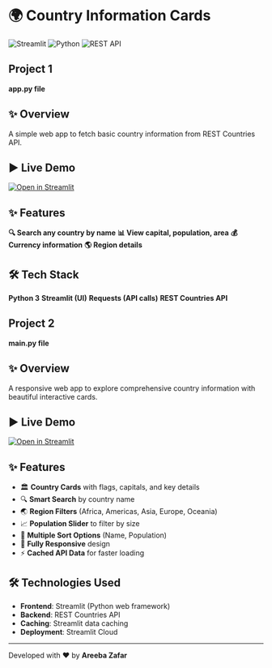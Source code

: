 # 🌍 Country Information Cards

![Streamlit](https://img.shields.io/badge/Streamlit-FF4B4B?style=for-the-badge&logo=Streamlit&logoColor=white)
![Python](https://img.shields.io/badge/Python-3776AB?style=for-the-badge&logo=python&logoColor=white)
![REST API](https://img.shields.io/badge/REST_API-02569B?style=for-the-badge&logo=rest&logoColor=white)

## Project 1
**app.py file**
## ✨ Overview

A simple web app to fetch basic country information from REST Countries API.

## ▶️ Live Demo

[![Open in Streamlit](https://static.streamlit.io/badges/streamlit_badge_black_white.svg)](https://assignment-4-yccsrpsklanvtztwaxtcnb.streamlit.app/)

## ✨ Features

**🔍 Search any country by name**
**📊 View capital, population, area**
**💰 Currency information**
**🌎 Region details**

## 🛠️ Tech Stack

**Python 3**
**Streamlit (UI)**
**Requests (API calls)**
**REST Countries API**


## Project 2
**main.py file**

## ✨ Overview
A responsive web app to explore comprehensive country information with beautiful interactive cards.

## ▶️ Live Demo

[![Open in Streamlit](https://static.streamlit.io/badges/streamlit_badge_black_white.svg)](https://assignment-4-f78uzyben3khddlegjwwt2.streamlit.app/)

## ✨ Features

- 🏛️ **Country Cards** with flags, capitals, and key details
- 🔍 **Smart Search** by country name
- 🌏 **Region Filters** (Africa, Americas, Asia, Europe, Oceania)
- 📈 **Population Slider** to filter by size
- 🔄 **Multiple Sort Options** (Name, Population)
- 📱 **Fully Responsive** design
- ⚡ **Cached API Data** for faster loading

## 🛠️ Technologies Used

- **Frontend**: Streamlit (Python web framework)
- **Backend**: REST Countries API
- **Caching**: Streamlit data caching
- **Deployment**: Streamlit Cloud

---

Developed with ❤️ by **Areeba Zafar** 